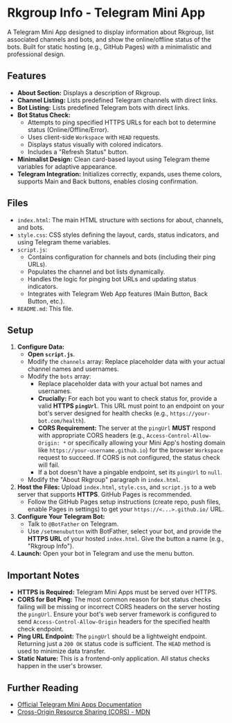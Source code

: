 # Rkgroup Info - Telegram Mini App

A Telegram Mini App designed to display information about Rkgroup, list associated channels and bots, and show the online/offline status of the bots. Built for static hosting (e.g., GitHub Pages) with a minimalistic and professional design.

## Features

* **About Section:** Displays a description of Rkgroup.
* **Channel Listing:** Lists predefined Telegram channels with direct links.
* **Bot Listing:** Lists predefined Telegram bots with direct links.
* **Bot Status Check:**
    * Attempts to ping specified HTTPS URLs for each bot to determine status (Online/Offline/Error).
    * Uses client-side `Workspace` with `HEAD` requests.
    * Displays status visually with colored indicators.
    * Includes a "Refresh Status" button.
* **Minimalist Design:** Clean card-based layout using Telegram theme variables for adaptive appearance.
* **Telegram Integration:** Initializes correctly, expands, uses theme colors, supports Main and Back buttons, enables closing confirmation.

## Files

* `index.html`: The main HTML structure with sections for about, channels, and bots.
* `style.css`: CSS styles defining the layout, cards, status indicators, and using Telegram theme variables.
* `script.js`:
    * Contains configuration for channels and bots (including their ping URLs).
    * Populates the channel and bot lists dynamically.
    * Handles the logic for pinging bot URLs and updating status indicators.
    * Integrates with Telegram Web App features (Main Button, Back Button, etc.).
* `README.md`: This file.

## Setup

1.  **Configure Data:**
    * **Open `script.js`**.
    * Modify the `channels` array: Replace placeholder data with your actual channel names and usernames.
    * Modify the `bots` array:
        * Replace placeholder data with your actual bot names and usernames.
        * **Crucially:** For each bot you want to check status for, provide a valid **HTTPS `pingUrl`**. This URL must point to an endpoint on your bot's server designed for health checks (e.g., `https://your-bot.com/health`).
        * **CORS Requirement:** The server at the `pingUrl` **MUST** respond with appropriate CORS headers (e.g., `Access-Control-Allow-Origin: *` or specifically allowing your Mini App's hosting domain like `https://your-username.github.io`) for the browser `Workspace` request to succeed. If CORS is not configured, the status check will fail.
        * If a bot doesn't have a pingable endpoint, set its `pingUrl` to `null`.
    * Modify the "About Rkgroup" paragraph in `index.html`.
2.  **Host the Files:** Upload `index.html`, `style.css`, and `script.js` to a web server that supports **HTTPS**. GitHub Pages is recommended.
    * Follow the GitHub Pages setup instructions (create repo, push files, enable Pages in settings) to get your `https://<...>.github.io/` URL.
3.  **Configure Your Telegram Bot:**
    * Talk to `@BotFather` on Telegram.
    * Use `/setmenubutton` with BotFather, select your bot, and provide the **HTTPS URL** of your hosted `index.html`. Give the button a name (e.g., "Rkgroup Info").
4.  **Launch:** Open your bot in Telegram and use the menu button.

## Important Notes

* **HTTPS is Required:** Telegram Mini Apps must be served over HTTPS.
* **CORS for Bot Ping:** The most common reason for bot status checks failing will be missing or incorrect CORS headers on the server hosting the `pingUrl`. Ensure your bot's web server framework is configured to send `Access-Control-Allow-Origin` headers for the specified health check endpoint.
* **Ping URL Endpoint:** The `pingUrl` should be a lightweight endpoint. Returning just a `200 OK` status code is sufficient. The `HEAD` method is used to minimize data transfer.
* **Static Nature:** This is a frontend-only application. All status checks happen in the user's browser.

## Further Reading

* [Official Telegram Mini Apps Documentation](https://core.telegram.org/bots/webapps)
* [Cross-Origin Resource Sharing (CORS) - MDN](https://developer.mozilla.org/en-US/docs/Web/HTTP/CORS)